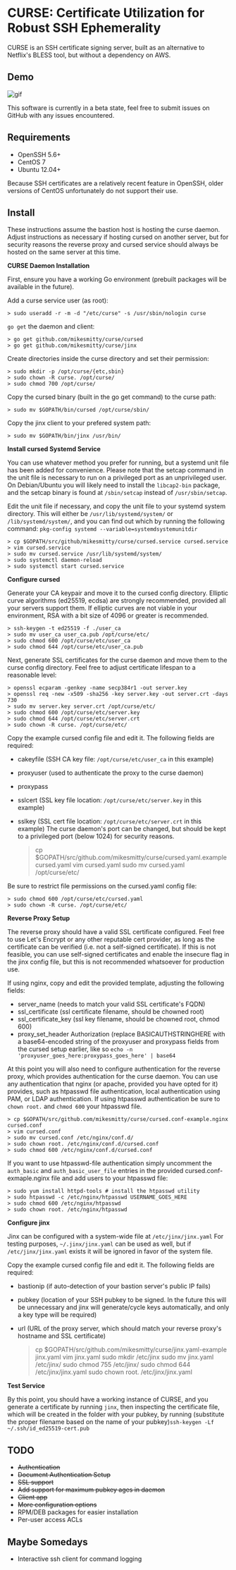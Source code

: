 # CURSE: Certificate Utilization for Robust SSH Ephemerality

CURSE is an SSH certificate signing server, built as an alternative to Netflix's BLESS tool, but without a dependency on AWS.

## Demo

![gif](http://i.imgur.com/UtDkYNo.gif)

This software is currently in a beta state, feel free to submit issues on GitHub with any issues encountered.

Requirements
------------
* OpenSSH 5.6+  
* CentOS 7
* Ubuntu 12.04+

Because SSH certificates are a relatively recent feature in OpenSSH, older versions of CentOS unfortunately do not support their use.

Install
-------
These instructions assume the bastion host is hosting the curse daemon. Adjust instructions as necessary if hosting cursed on another server, but for security reasons the reverse proxy and cursed service should always be hosted on the same server at this time.

**CURSE Daemon Installation**

First, ensure you have a working Go environment (prebuilt packages will be available in the future).

Add a curse service user (as root):

    > sudo useradd -r -m -d "/etc/curse" -s /usr/sbin/nologin curse

`go get` the daemon and client:

    > go get github.com/mikesmitty/curse/cursed
    > go get github.com/mikesmitty/curse/jinx

Create directories inside the curse directory and set their permission:

    > sudo mkdir -p /opt/curse/{etc,sbin}
    > sudo chown -R curse. /opt/curse/
    > sudo chmod 700 /opt/curse/

Copy the cursed binary (built in the go get command) to the curse path:

    > sudo mv $GOPATH/bin/cursed /opt/curse/sbin/

Copy the jinx client to your prefered system path:

    > sudo mv $GOPATH/bin/jinx /usr/bin/

**Install cursed Systemd Service**

You can use whatever method you prefer for running, but a systemd unit file has been added for convenience. Please note that the setcap command in the unit file is necessary to run on a privileged port as an unprivileged user. On Debian/Ubuntu you will likely need to install the `libcap2-bin` package, and the setcap binary is found at `/sbin/setcap` instead of `/usr/sbin/setcap`.

Edit the unit file if necessary, and copy the unit file to your systemd system directory. This will either be `/usr/lib/systemd/system/` or `/lib/systemd/system/`, and you can find out which by running the following command: `pkg-config systemd --variable=systemdsystemunitdir`

    > cp $GOPATH/src/github/mikesmitty/curse/cursed.service cursed.service
    > vim cursed.service
    > sudo mv cursed.service /usr/lib/systemd/system/
    > sudo systemctl daemon-reload
    > sudo systemctl start cursed.service

**Configure cursed**

Generate your CA keypair and move it to the cursed config directory. Elliptic curve algorithms (ed25519, ecdsa) are strongly recommended, provided all your servers support them. If elliptic curves are not viable in your environment, RSA with a bit size of 4096 or greater is recommended.

    > ssh-keygen -t ed25519 -f ./user_ca
    > sudo mv user_ca user_ca.pub /opt/curse/etc/
    > sudo chmod 600 /opt/curse/etc/user_ca
    > sudo chmod 644 /opt/curse/etc/user_ca.pub

Next, generate SSL certificates for the curse daemon and move them to the curse config directory. Feel free to adjust certificate lifespan to a reasonable level:

    > openssl ecparam -genkey -name secp384r1 -out server.key
    > openssl req -new -x509 -sha256 -key server.key -out server.crt -days 730
    > sudo mv server.key server.crt /opt/curse/etc/
    > sudo chmod 600 /opt/curse/etc/server.key
    > sudo chmod 644 /opt/curse/etc/server.crt
    > sudo chown -R curse. /opt/curse/etc/

Copy the example cursed config file and edit it. The following fields are required:
* cakeyfile (SSH CA key file: `/opt/curse/etc/user_ca` in this example)
* proxyuser (used to authenticate the proxy to the curse daemon)
* proxypass
* sslcert (SSL key file location: `/opt/curse/etc/server.key` in this example)
* sslkey (SSL cert file location: `/opt/curse/etc/server.crt` in this example)
The curse daemon's port can be changed, but should be kept to a privileged port (below 1024) for security reasons.

    > cp $GOPATH/src/github.com/mikesmitty/curse/cursed.yaml.example cursed.yaml
    > vim cursed.yaml
    > sudo mv cursed.yaml /opt/curse/etc/

Be sure to restrict file permissions on the cursed.yaml config file:

    > sudo chmod 600 /opt/curse/etc/cursed.yaml
    > sudo chown -R curse. /opt/curse/etc/

**Reverse Proxy Setup**

The reverse proxy should have a valid SSL certificate configured. Feel free to use Let's Encrypt or any other reputable cert provider, as long as the certificate can be verified (i.e. not a self-signed certificate). If this is not feasible, you can use self-signed certificates and enable the insecure flag in the jinx config file, but this is not recommended whatsoever for production use.

If using nginx, copy and edit the provided template, adjusting the following fields:
* server_name (needs to match your valid SSL certificate's FQDN)
* ssl_certificate (ssl certificate filename, should be chowned root)
* ssl_certificate_key (ssl key filename, should be chowned root, chmod 600)
* proxy_set_header Authorization (replace BASICAUTHSTRINGHERE with a base64-encoded string of the proxyuser and proxypass fields from the cursed setup earlier, like so `echo -n 'proxyuser_goes_here:proxypass_goes_here' | base64`

At this point you will also need to configure authentication for the reverse proxy, which provides authentication for the curse daemon. You can use any authentication that nginx (or apache, provided you have opted for it) provides, such as htpasswd file authentication, local authentication using PAM, or LDAP authentication. If using htpasswd authentication be sure to `chown root.` and `chmod 600` your htpasswd file.

    > cp $GOPATH/src/github.com/mikesmitty/curse/cursed.conf-example.nginx cursed.conf
    > vim cursed.conf
    > sudo mv cursed.conf /etc/nginx/conf.d/
    > sudo chown root. /etc/nginx/conf.d/cursed.conf
    > sudo chmod 600 /etc/nginx/conf.d/cursed.conf

If you want to use htpasswd-file authentication simply uncomment the `auth_basic` and `auth_basic_user_file` entries in the provided cursed.conf-exmaple.nginx file and add users to your htpasswd file:

    > sudo yum install httpd-tools # install the htpasswd utility
    > sudo htpasswd -c /etc/nginx/htpasswd USERNAME_GOES_HERE
    > sudo chmod 600 /etc/nginx/htpasswd
    > sudo chown root. /etc/nginx/htpasswd

**Configure jinx**

Jinx can be configured with a system-wide file at `/etc/jinx/jinx.yaml`
For testing purposes, `~/.jinx/jinx.yaml` can be used as well, but if `/etc/jinx/jinx.yaml` exists it will be ignored in favor of the system file.

Copy the example cursed config file and edit it. The following fields are required:
* bastionip (if auto-detection of your bastion server's public IP fails)
* pubkey (location of your SSH pubkey to be signed. In the future this will be unnecessary and jinx will generate/cycle keys automatically, and only a key type will be required)
* url (URL of the proxy server, which should match your reverse proxy's hostname and SSL certificate)

    > cp $GOPATH/src/github.com/mikesmitty/curse/jinx.yaml-example jinx.yaml
    > vim jinx.yaml
    > sudo mkdir /etc/jinx
    > sudo mv jinx.yaml /etc/jinx/
    > sudo chmod 755 /etc/jinx/
    > sudo chmod 644 /etc/jinx/jinx.yaml
    > sudo chown root. /etc/jinx/jinx.yaml

**Test Service**

By this point, you should have a working instance of CURSE, and you generate a certificate by running `jinx`, then inspecting the certificate file, which will be created in the folder with your pubkey, by running (substitute the proper filename based on the name of your pubkey)`ssh-keygen -Lf ~/.ssh/id_ed25519-cert.pub`

TODO
----
* ~~Authentication~~
* ~~Document Authentication Setup~~
* ~~SSL support~~
* ~~Add support for maximum pubkey ages in daemon~~
* ~~Client app~~
* ~~More configuration options~~
* RPM/DEB packages for easier installation
* Per-user access ACLs

Maybe Somedays
--------------
* Interactive ssh client for command logging

